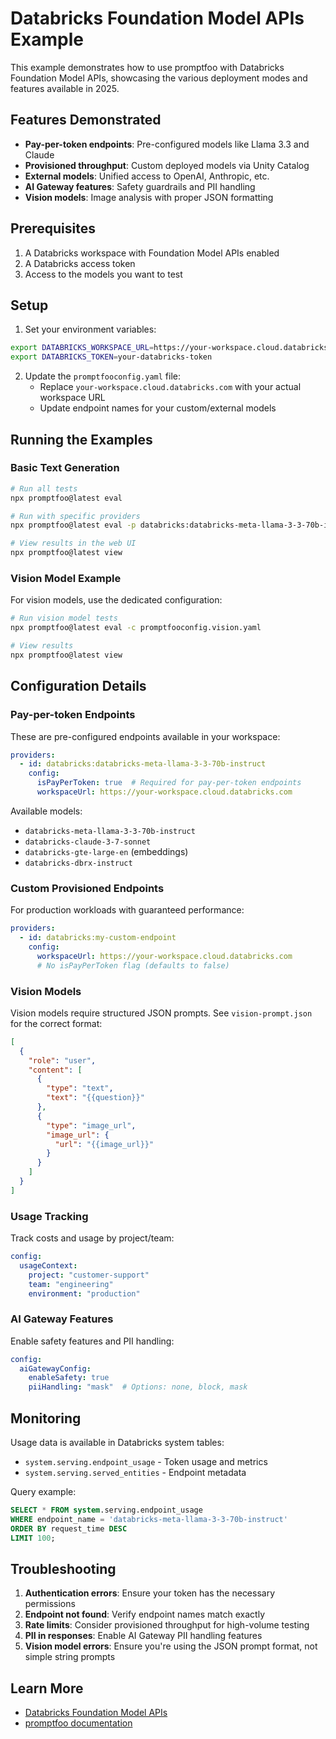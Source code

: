 # Databricks Foundation Model APIs Example

This example demonstrates how to use promptfoo with Databricks Foundation Model APIs, showcasing the various deployment modes and features available in 2025.

## Features Demonstrated

- **Pay-per-token endpoints**: Pre-configured models like Llama 3.3 and Claude
- **Provisioned throughput**: Custom deployed models via Unity Catalog
- **External models**: Unified access to OpenAI, Anthropic, etc.
- **AI Gateway features**: Safety guardrails and PII handling
- **Vision models**: Image analysis with proper JSON formatting

## Prerequisites

1. A Databricks workspace with Foundation Model APIs enabled
2. A Databricks access token
3. Access to the models you want to test

## Setup

1. Set your environment variables:

```bash
export DATABRICKS_WORKSPACE_URL=https://your-workspace.cloud.databricks.com
export DATABRICKS_TOKEN=your-databricks-token
```

2. Update the `promptfooconfig.yaml` file:
   - Replace `your-workspace.cloud.databricks.com` with your actual workspace URL
   - Update endpoint names for your custom/external models

## Running the Examples

### Basic Text Generation

```bash
# Run all tests
npx promptfoo@latest eval

# Run with specific providers
npx promptfoo@latest eval -p databricks:databricks-meta-llama-3-3-70b-instruct

# View results in the web UI
npx promptfoo@latest view
```

### Vision Model Example

For vision models, use the dedicated configuration:

```bash
# Run vision model tests
npx promptfoo@latest eval -c promptfooconfig.vision.yaml

# View results
npx promptfoo@latest view
```

## Configuration Details

### Pay-per-token Endpoints

These are pre-configured endpoints available in your workspace:

```yaml
providers:
  - id: databricks:databricks-meta-llama-3-3-70b-instruct
    config:
      isPayPerToken: true  # Required for pay-per-token endpoints
      workspaceUrl: https://your-workspace.cloud.databricks.com
```

Available models:
- `databricks-meta-llama-3-3-70b-instruct`
- `databricks-claude-3-7-sonnet`
- `databricks-gte-large-en` (embeddings)
- `databricks-dbrx-instruct`

### Custom Provisioned Endpoints

For production workloads with guaranteed performance:

```yaml
providers:
  - id: databricks:my-custom-endpoint
    config:
      workspaceUrl: https://your-workspace.cloud.databricks.com
      # No isPayPerToken flag (defaults to false)
```

### Vision Models

Vision models require structured JSON prompts. See `vision-prompt.json` for the correct format:

```json
[
  {
    "role": "user",
    "content": [
      {
        "type": "text",
        "text": "{{question}}"
      },
      {
        "type": "image_url",
        "image_url": {
          "url": "{{image_url}}"
        }
      }
    ]
  }
]
```

### Usage Tracking

Track costs and usage by project/team:

```yaml
config:
  usageContext:
    project: "customer-support"
    team: "engineering"
    environment: "production"
```

### AI Gateway Features

Enable safety features and PII handling:

```yaml
config:
  aiGatewayConfig:
    enableSafety: true
    piiHandling: "mask"  # Options: none, block, mask
```

## Monitoring

Usage data is available in Databricks system tables:
- `system.serving.endpoint_usage` - Token usage and metrics
- `system.serving.served_entities` - Endpoint metadata

Query example:
```sql
SELECT * FROM system.serving.endpoint_usage 
WHERE endpoint_name = 'databricks-meta-llama-3-3-70b-instruct'
ORDER BY request_time DESC
LIMIT 100;
```

## Troubleshooting

1. **Authentication errors**: Ensure your token has the necessary permissions
2. **Endpoint not found**: Verify endpoint names match exactly
3. **Rate limits**: Consider provisioned throughput for high-volume testing
4. **PII in responses**: Enable AI Gateway PII handling features
5. **Vision model errors**: Ensure you're using the JSON prompt format, not simple string prompts

## Learn More

- [Databricks Foundation Model APIs](https://docs.databricks.com/en/machine-learning/foundation-models/index.html)
- [promptfoo documentation](https://www.promptfoo.dev/docs/providers/databricks) 